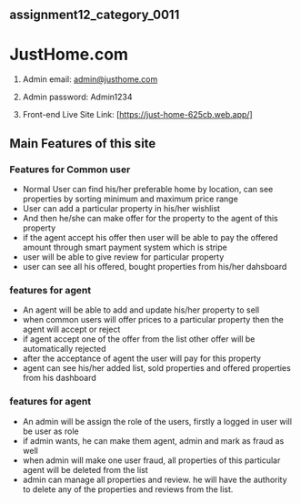 ## assignment12_category_0011

# JustHome.com

1. Admin email: admin@justhome.com

2. Admin password: Admin1234

3. Front-end Live Site Link: [https://just-home-625cb.web.app/]

## Main Features of this site

### Features for Common user

- Normal User can find his/her preferable home by location, can see properties by sorting minimum and maximum price range
- User can add a particular property in his/her wishlist
- And then he/she can make offer for the property to the agent of this property
- if the agent accept his offer then user will be able to pay the offered amount through smart payment system which is stripe
- user will be able to give review for particular property
- user can see all his offered, bought properties from his/her dahsboard

### features for agent

- An agent will be able to add and update his/her property to sell
- when common users will offer prices to a particular property then the agent will accept or reject
- if agent accept one of the offer from the list other offer will be automatically rejected
- after the acceptance of agent the user will pay for this property
- agent can see his/her added list, sold properties and offered properties from his dashboard

### features for agent

- An admin will be assign the role of the users, firstly a logged in user will be user as role
- if admin wants, he can make them agent, admin and mark as fraud as well
- when admin will make one user fraud, all properties of this particular agent will be deleted from the list
- admin can manage all properties and review. he will have the authority to delete any of the properties and reviews from the list.

